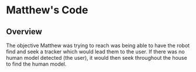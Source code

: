 # Matthew's Code
## Overview
The objective Matthew was trying to reach was being able to have the robot find and seek a tracker which would lead them to the user. If there was no human model detected (the user), it would then seek throughout the house to find the human model.
